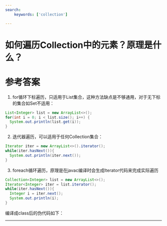```yaml
---
search:
    keywords: ['collection']

---
```



# 如何遍历Collection中的元素？原理是什么？

# 参考答案

1. for循环下标遍历，只适用于List集合，这种方法缺点是不够通用，对于无下标的集合如Set不适用：
```java
List<Integer> list = new ArrayList<>();
for(int i = 0; i < list.size(); i++) {
  System.out.println(list.get(i));
}
```

2. 迭代器遍历，可以适用于任何Collection集合：
```java
Iterator iter = new ArrayList<>().iterator();
while(iter.hasNext()){
  System.out.println(iter.next());
}
```

3. foreach循环遍历，原理是在javac编译时会生成Iterator代码来完成实际遍历
```java
Collection<Integer> list = new ArrayList<>();
Iterator<Integer> iter = list.iterator();
while(iter.hasNext()){
  Integer i = iter.next();
  System.out.println(i);
}
```
编译成class后的伪代码如下：


---
